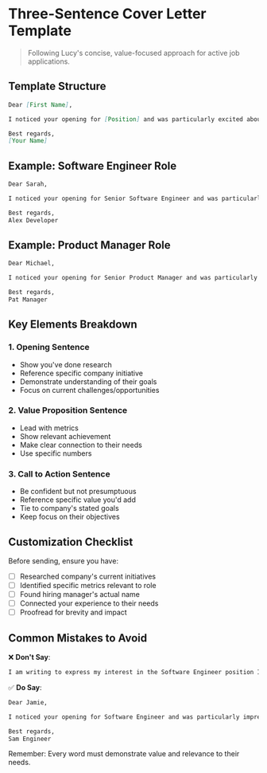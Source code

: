 # Three-Sentence Cover Letter Template

> Following Lucy's concise, value-focused approach for active job applications.

## Template Structure

```markdown
Dear [First Name],

I noticed your opening for [Position] and was particularly excited about [specific company initiative or challenge]. At [Current/Previous Company], I [specific achievement with metrics] that directly relates to your needs. I'd welcome the opportunity to discuss how my experience in [relevant skill] could help [Company Name] achieve [specific goal].

Best regards,
[Your Name]
```

## Example: Software Engineer Role

```markdown
Dear Sarah,

I noticed your opening for Senior Software Engineer and was particularly excited about your team's work on scaling the cloud infrastructure to support 1M+ users. At TechCorp, I reduced cloud costs by 45% while improving system reliability to 99.99% uptime through innovative AWS resource optimization. I'd welcome the opportunity to discuss how my experience in cloud architecture could help Acme Tech achieve its aggressive growth targets for 2024.

Best regards,
Alex Developer
```

## Example: Product Manager Role

```markdown
Dear Michael,

I noticed your opening for Senior Product Manager and was particularly interested in your initiative to expand into the enterprise market. At ProductCo, I led the enterprise product strategy that resulted in 200% revenue growth and 15 new Fortune 500 clients in 18 months. I'd welcome the opportunity to discuss how my experience in enterprise product development could help StartupTech capture more market share in the B2B space.

Best regards,
Pat Manager
```

## Key Elements Breakdown

### 1. Opening Sentence
- Show you've done research
- Reference specific company initiative
- Demonstrate understanding of their goals
- Focus on current challenges/opportunities

### 2. Value Proposition Sentence
- Lead with metrics
- Show relevant achievement
- Make clear connection to their needs
- Use specific numbers

### 3. Call to Action Sentence
- Be confident but not presumptuous
- Reference specific value you'd add
- Tie to company's stated goals
- Keep focus on their objectives

## Customization Checklist

Before sending, ensure you have:
- [ ] Researched company's current initiatives
- [ ] Identified specific metrics relevant to role
- [ ] Found hiring manager's actual name
- [ ] Connected your experience to their needs
- [ ] Proofread for brevity and impact

## Common Mistakes to Avoid

❌ **Don't Say**:
```markdown
I am writing to express my interest in the Software Engineer position I saw on LinkedIn. I have 5 years of experience in software development and am a hard worker. I look forward to hearing from you.
```

✅ **Do Say**:
```markdown
Dear Jamie,

I noticed your opening for Software Engineer and was particularly impressed by your team's work on real-time data processing. At DataCorp, I built a streaming pipeline that reduced latency by 80% while processing 1M+ events per second. I'd welcome the opportunity to discuss how my experience in high-performance systems could help FastTech scale its data infrastructure.

Best regards,
Sam Engineer
```

Remember: Every word must demonstrate value and relevance to their needs.
